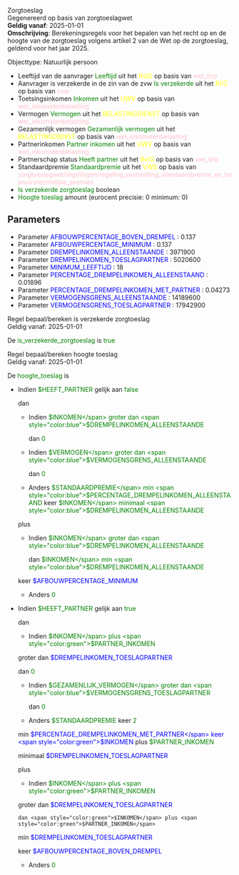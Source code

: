 Zorgtoeslag \
Gegenereerd op basis van zorgtoeslagwet \
**Geldig vanaf**: 2025-01-01 \
**Omschrijving**: Berekeningsregels voor het bepalen van het recht op en de hoogte van de zorgtoeslag volgens artikel 2 van de Wet op de zorgtoeslag, geldend voor het jaar 2025.


Objecttype: Natuurlijk persoon
- Leeftijd van de aanvrager <span style="color:green">Leeftijd</span> uit het <span style="color:yellow"> RvIG </span> op basis van <span style="color:pink"> wet_brp </span>
- Aanvrager is verzekerde in de zin van de zvw <span style="color:green">Is verzekerde</span> uit het <span style="color:yellow"> RVZ </span> op basis van <span style="color:pink"> zvw </span>
- Toetsingsinkomen <span style="color:green">Inkomen</span> uit het <span style="color:yellow"> UWV </span> op basis van <span style="color:pink"> wet_inkomstenbelasting </span>
- Vermogen <span style="color:green">Vermogen</span> uit het <span style="color:yellow"> BELASTINGDIENST </span> op basis van <span style="color:pink"> wet_inkomstenbelasting </span>
- Gezamenlijk vermogen <span style="color:green">Gezamenlijk vermogen</span> uit het <span style="color:yellow"> BELASTINGDIENST </span> op basis van <span style="color:pink"> wet_inkomstenbelasting </span>
- Partnerinkomen <span style="color:green">Partner inkomen</span> uit het <span style="color:yellow"> UWV </span> op basis van <span style="color:pink"> wet_inkomstenbelasting </span>
- Partnerschap status <span style="color:green">Heeft partner</span> uit het <span style="color:yellow"> RvIG </span> op basis van <span style="color:pink"> wet_brp </span>
- Standaardpremie <span style="color:green">Standaardpremie</span> uit het <span style="color:yellow"> VWS </span> op basis van <span style="color:pink"> zorgtoeslagwet/regelingen/regeling_vaststelling_standaardpremie_en_bestuursrechtelijke_premies </span>
- <span style="color:green">Is verzekerde zorgtoeslag</span> boolean
- <span style="color:green">Hoogte toeslag</span> amount (eurocent precisie: 0 minimum: 0)

## Parameters ##
- Parameter <span style="color:blue">AFBOUWPERCENTAGE_BOVEN_DREMPEL</span> : 0.137
- Parameter <span style="color:blue">AFBOUWPERCENTAGE_MINIMUM</span> : 0.137
- Parameter <span style="color:blue">DREMPELINKOMEN_ALLEENSTAANDE</span> : 3971900
- Parameter <span style="color:blue">DREMPELINKOMEN_TOESLAGPARTNER</span> : 5020600
- Parameter <span style="color:blue">MINIMUM_LEEFTIJD</span> : 18
- Parameter <span style="color:blue">PERCENTAGE_DREMPELINKOMEN_ALLEENSTAAND</span> : 0.01896
- Parameter <span style="color:blue">PERCENTAGE_DREMPELINKOMEN_MET_PARTNER</span> : 0.04273
- Parameter <span style="color:blue">VERMOGENSGRENS_ALLEENSTAANDE</span> : 14189600
- Parameter <span style="color:blue">VERMOGENSGRENS_TOESLAGPARTNER</span> : 17942900


Regel bepaal/bereken is verzekerde zorgtoeslag \
Geldig vanaf: 2025-01-01

De <span style="color: green">is_verzekerde_zorgtoeslag</span> is
<span style="color:green">true</span>


Regel bepaal/bereken hoogte toeslag \
Geldig vanaf: 2025-01-01

De <span style="color: green">hoogte_toeslag</span> is

  - Indien <span style="color:green">$HEEFT_PARTNER</span> gelijk aan <span style="color:green">false</span>


    dan
    - Indien <span style="color:green">$INKOMEN</span> groter dan <span style="color:blue">$DREMPELINKOMEN_ALLEENSTAANDE</span>


      dan <span style="color:green">0</span>


    - Indien <span style="color:green">$VERMOGEN</span> groter dan <span style="color:blue">$VERMOGENSGRENS_ALLEENSTAANDE</span>


      dan <span style="color:green">0</span>


    - Anders <span style="color:green">$STANDAARDPREMIE</span> min <span style="color:blue">$PERCENTAGE_DREMPELINKOMEN_ALLEENSTAAND</span> keer <span style="color:green">$INKOMEN</span> minimaal <span style="color:blue">$DREMPELINKOMEN_ALLEENSTAANDE</span>



     plus
      - Indien <span style="color:green">$INKOMEN</span> groter dan <span style="color:blue">$DREMPELINKOMEN_ALLEENSTAANDE</span>


        dan <span style="color:green">$INKOMEN</span> min <span style="color:blue">$DREMPELINKOMEN_ALLEENSTAANDE</span>

       keer <span style="color:blue">$AFBOUWPERCENTAGE_MINIMUM</span>



      - Anders <span style="color:green">0</span>










  - Indien <span style="color:green">$HEEFT_PARTNER</span> gelijk aan <span style="color:green">true</span>


    dan
    - Indien <span style="color:green">$INKOMEN</span> plus <span style="color:green">$PARTNER_INKOMEN</span>

     groter dan <span style="color:blue">$DREMPELINKOMEN_TOESLAGPARTNER</span>


      dan <span style="color:green">0</span>


    - Indien <span style="color:green">$GEZAMENLIJK_VERMOGEN</span> groter dan <span style="color:blue">$VERMOGENSGRENS_TOESLAGPARTNER</span>


      dan <span style="color:green">0</span>


    - Anders <span style="color:green">$STANDAARDPREMIE</span> keer <span style="color:green">2</span>

     min <span style="color:blue">$PERCENTAGE_DREMPELINKOMEN_MET_PARTNER</span> keer <span style="color:green">$INKOMEN</span> plus <span style="color:green">$PARTNER_INKOMEN</span>

     minimaal <span style="color:blue">$DREMPELINKOMEN_TOESLAGPARTNER</span>



     plus
      - Indien <span style="color:green">$INKOMEN</span> plus <span style="color:green">$PARTNER_INKOMEN</span>

       groter dan <span style="color:blue">$DREMPELINKOMEN_TOESLAGPARTNER</span>


        dan <span style="color:green">$INKOMEN</span> plus <span style="color:green">$PARTNER_INKOMEN</span>

       min <span style="color:blue">$DREMPELINKOMEN_TOESLAGPARTNER</span>

       keer <span style="color:blue">$AFBOUWPERCENTAGE_BOVEN_DREMPEL</span>



      - Anders <span style="color:green">0</span>
